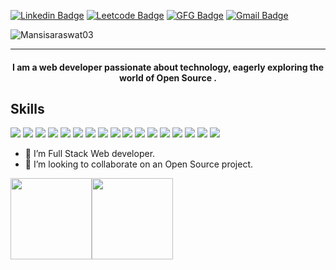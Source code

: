  [![Linkedin Badge](https://img.shields.io/badge/mansi-saraswat-30302f?style=flat&logo=linkedin)](https://www.linkedin.com/in/mansi-saraswat-050014264/)
 [![Leetcode Badge](https://img.shields.io/badge/mansi-saraswat-30302f?style=flat&logo=leetcode)](https://leetcode.com/u/mansi_saraswat/)
 [![GFG Badge](https://img.shields.io/badge/mansi-saraswat-30302f?style=flat&logo=geeksforgeeks)](https://www.geeksforgeeks.org/user/mansisarak9ph/)
[![Gmail Badge](https://img.shields.io/badge/mansisaraswat030@gmail.com-30302f?style=flat&logo=Gmail&logoColor=white)](mailto:mansisaraswat030@gmail.com)
<p align="left"> <img src="https://komarev.com/ghpvc/?username=Mansisaraswat03" alt="Mansisaraswat03" /> </p>

---

#### <p align="center">I am a web developer passionate about technology, eagerly exploring the world of Open Source .</p>

## Skills

<p> <img src="https://img.shields.io/badge/HTML-239120?style=for-the-badge&logo=html5&logoColor=white"/> <img src="https://img.shields.io/badge/CSS-239120?&style=for-the-badge&logo=css3&logoColor=white"/> <img src="https://img.shields.io/badge/JavaScript-F7DF1E?style=for-the-badge&logo=javascript&logoColor=black"/> <img src="https://img.shields.io/badge/React-20232A?style=for-the-badge&logo=react&logoColor=61DAFB"/> <img src="https://img.shields.io/badge/C-00599C?style=for-the-badge&logo=c&logoColor=white"/> <img src="https://img.shields.io/badge/C%2B%2B-00599C?style=for-the-badge&logo=c%2B%2B&logoColor=white"/> <img src="https://img.shields.io/badge/Bootstrap-563D7C?style=for-the-badge&logo=bootstrap&logoColor=white"/> <img src="https://img.shields.io/badge/Netlify-00C7B7?style=for-the-badge&logo=netlify&logoColor=white"/> <img src="https://img.shields.io/badge/Node.js-43853D?style=for-the-badge&logo=node.js&logoColor=white"/> <img src="https://img.shields.io/badge/Tailwind_CSS-38B2AC?style=for-the-badge&logo=tailwind-css&logoColor=white"/> <img src="https://img.shields.io/badge/Material--UI-0081CB?style=for-the-badge&logo=material-ui&logoColor=white"/> <img src="https://img.shields.io/badge/Redux-593D88?style=for-the-badge&logo=redux&logoColor=white"/> <img src="https://img.shields.io/badge/MongoDB-4EA94B?style=for-the-badge&logo=mongodb&logoColor=white"/> <img src="https://img.shields.io/badge/Prisma-4EA94B?style=for-the-badge&logo=prisma&logoColor=white"/> <img src="https://img.shields.io/badge/Postgres-F7DF1E?style=for-the-badge&logo=postgresql&logoColor=black"/> <img src="https://img.shields.io/badge/Shadcn-0081CB?style=for-the-badge&logo=shadcn-ui&logoColor=white"/> <img src="https://img.shields.io/badge/Jira-593D88?style=for-the-badge&logo=jira&logoColor=white"/></p>

- 🔭 I’m Full Stack Web developer.
- 👯 I’m looking to collaborate on an Open Source project.




<!--<details open>
<img height="180em" src="https://github-readme-stats.vercel.app/api username=Mansisaraswat03&show_icons=true&hide_border=true&&count_private=true&include_all_commits=true" />
<img height="180em" src="https://github-readme-stats.vercel.app/api/top-langs/?username=Mansisaraswat03&exclude_repo=KNN-Image-Classification&show_icons=true&hide_border=true&layout=compact&langs_count=8"/>
 </details>-->
 
 <img align="" height='130px' src="https://github-readme-stats.vercel.app/api?username=Mansisaraswat03&hide_title=true&show_icons=true&include_all_commits=true&line_height=21&bg_color=0,EC6C6C,FFD479,FFFC79,73FA79&theme=graywhite" /><img align="" height='130px' src="https://github-readme-stats.vercel.app/api/top-langs/?username=Mansisaraswat03&hide_title=true&layout=compact&bg_color=0,73FA79,73FDFF,D783FF&theme=graywhite" />
<!--


